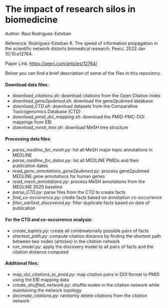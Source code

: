 # The impact of research silos in biomedicine

Author: Raul Rodriguez-Esteban

Reference: Rodriguez-Esteban R. The speed of information propagation in the scientific network distorts biomedical research. PeerJ. 2022 Jan 10;10:e12764.
 
Paper Link: https://peerj.com/articles/12764/

Below you can find a brief description of some of the files in this repository.

#### Download data files:

* *download_citations.sh*: download citations from the Open Citation Index
* *download_gene2pubmed.sh*: download the gene2pubmed database
* *download_CTD.sh*: download datasets from the Comparative Toxicogenomics Database (CTD)
* *download_pmid_doi_mapping.sh*: download the PMID-PMC-DOI mappings from EBI
* *download_mesh_tree.sh*: download MeSH tree structure

#### Processing data files:

* *parse_medline_for_mesh.py*: list all MeSH major topic annotations in MEDLINE
* *parse_medline_for_dates.py*: list all MEDLINE PMIDs and their publication dates
* *read_gene_annotations_gene2pubmed.py*: process gene2pubmed MEDLINE gene annotations for human genes
* *read_mesh_annotations.py*: process MeSH annotations from the MEDLINE 2020 baseline
* *parse_CTD.py*: parse files from the CTD to create facts
* *find_co-occurrence.py*: create facts based on annotation co-occurrence
* *filter_earliest_discovered.py*: filter duplicate facts based on date of publication

#### For the CTD and co-occurrence analysis:

* *create_tuplets.py*: create all combinatorially possible pairs of facts
* *shortest_path.py*: compute citation distance by finding the shortest path between two nodes (articles) in the citation network
* *run_model.py*: apply the discovery model to all pairs of facts and the citation distance computed

#### Additional files:

* *map_doi_citations_to_pmid.py*: map citation pairs in DOI format to PMID using the EBI mapping data
* *create_shuffled_network.py*: shuffle nodes in the citation network while maintaining the network topology
* *decimate_citations.py*: randomly delete citations from the citation network
